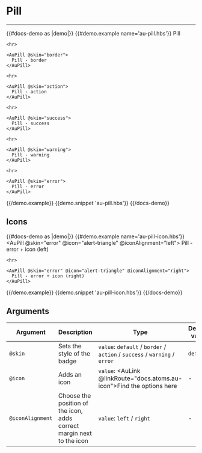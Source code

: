 # Pill

---

{{#docs-demo as |demo|}}
  {{#demo.example name='au-pill.hbs'}}
    <AuPill>
      Pill
    </AuPill>

    <hr>

    <AuPill @skin="border">
      Pill - border
    </AuPill>

    <hr>

    <AuPill @skin="action">
      Pill - action
    </AuPill>

    <hr>

    <AuPill @skin="success">
      Pill - success
    </AuPill>

    <hr>

    <AuPill @skin="warning">
      Pill - warning
    </AuPill>

    <hr>

    <AuPill @skin="error">
      Pill - error
    </AuPill>
  {{/demo.example}}
  {{demo.snippet 'au-pill.hbs'}}
{{/docs-demo}}

## Icons

{{#docs-demo as |demo|}}
  {{#demo.example name='au-pill-icon.hbs'}}
    <AuPill @skin="error" @icon="alert-triangle" @iconAlignment="left">
      Pill - error + icon (left)
    </AuPill>

    <hr>

    <AuPill @skin="error" @icon="alert-triangle" @iconAlignment="right">
      Pill - error + icon (right)
    </AuPill>
  {{/demo.example}}
  {{demo.snippet 'au-pill-icon.hbs'}}
{{/docs-demo}}

## Arguments

| Argument      | Description | Type | Default value |
| ------------- | ----------- | ---- | ------------- |
| `@skin` | Sets the style of the badge  | `value`: `default` / `border` / `action` / `success` / `warning` / `error` | `default` |
| `@icon` | Adds an icon  | `value`: <AuLink @linkRoute="docs.atoms.au-icon">Find the options here</AuLink> | - |
| `@iconAlignment` | Choose the position of the icon, adds correct margin next to the icon | `value`: `left` / `right` | - |
